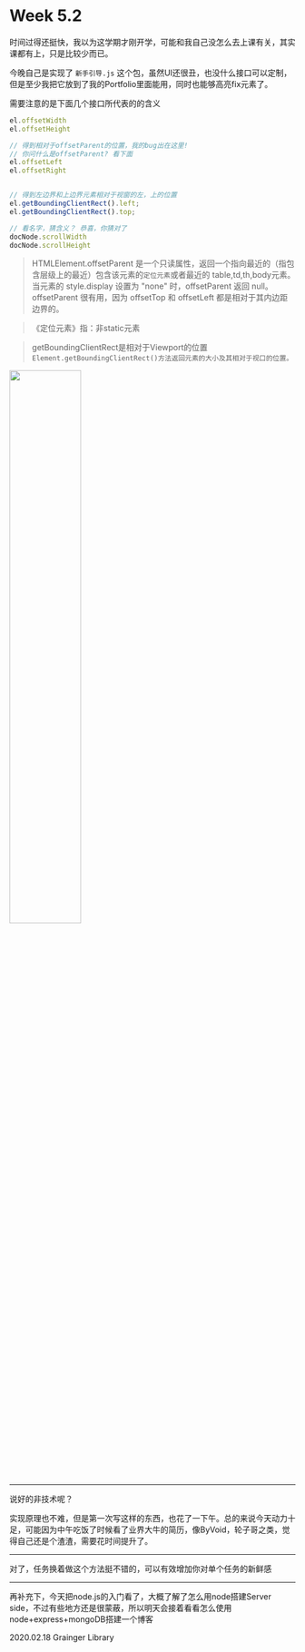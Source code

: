 # Week 5.2
时间过得还挺快，我以为这学期才刚开学，可能和我自己没怎么去上课有关，其实课都有上，只是比较少而已。

今晚自己是实现了 `新手引导.js` 这个包，虽然UI还很丑，也没什么接口可以定制，但是至少我把它放到了我的Portfolio里面能用，同时也能够高亮fix元素了。

需要注意的是下面几个接口所代表的的含义

```js
el.offsetWidth
el.offsetHeight

// 得到相对于offsetParent的位置，我的bug出在这里!
// 你问什么是offsetParent? 看下面
el.offsetLeft
el.offsetRight


// 得到左边界和上边界元素相对于视窗的左，上的位置
el.getBoundingClientRect().left;
el.getBoundingClientRect().top;

// 看名字，猜含义？ 恭喜，你猜对了
docNode.scrollWidth
docNode.scrollHeight
```
>HTMLElement.offsetParent 是一个只读属性，返回一个指向最近的（指包含层级上的最近）包含该元素的`定位元素`或者最近的 table,td,th,body元素。当元素的 style.display 设置为 "none" 时，offsetParent 返回 null。offsetParent 很有用，因为 offsetTop 和 offsetLeft 都是相对于其内边距边界的。

>《定位元素》指：非static元素

> getBoundingClientRect是相对于Viewport的位置 `Element.getBoundingClientRect()方法返回元素的大小及其相对于视口的位置。`


<img src="https://raw.githubusercontent.com/law-chain-hot/Blog/master/3-%E6%97%A5%E5%B8%B8%E8%AE%B0%E5%BD%95/1-offsetLeft-clientLeft.png" width="50%" />

---

说好的非技术呢？

实现原理也不难，但是第一次写这样的东西，也花了一下午。总的来说今天动力十足，可能因为中午吃饭了时候看了业界大牛的简历，像ByVoid，轮子哥之类，觉得自己还是个渣渣，需要花时间提升了。

---

对了，任务换着做这个方法挺不错的，可以有效增加你对单个任务的新鲜感

---

再补充下，今天把node.js的入门看了，大概了解了怎么用node搭建Server side，不过有些地方还是很蒙蔽，所以明天会接着看看怎么使用node+express+mongoDB搭建一个博客


2020.02.18
Grainger Library